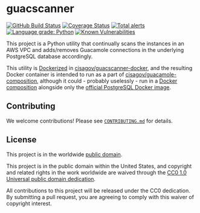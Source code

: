 # guacscanner #

[![GitHub Build Status](https://github.com/cisagov/guacscanner/workflows/build/badge.svg)](https://github.com/cisagov/guacscanner/actions)
[![Coverage Status](https://coveralls.io/repos/github/cisagov/guacscanner/badge.svg?branch=develop)](https://coveralls.io/github/cisagov/guacscanner?branch=develop)
[![Total alerts](https://img.shields.io/lgtm/alerts/g/cisagov/guacscanner.svg?logo=lgtm&logoWidth=18)](https://lgtm.com/projects/g/cisagov/guacscanner/alerts/)
[![Language grade: Python](https://img.shields.io/lgtm/grade/python/g/cisagov/guacscanner.svg?logo=lgtm&logoWidth=18)](https://lgtm.com/projects/g/cisagov/guacscanner/context:python)
[![Known Vulnerabilities](https://snyk.io/test/github/cisagov/guacscanner/develop/badge.svg)](https://snyk.io/test/github/cisagov/guacscanner)

This project is a Python utility that continually scans the instances
in an AWS VPC and adds/removes Guacamole connections in the underlying
PostgreSQL database accordingly.

This utility is [Dockerized](https://docker.com) in
[cisagov/guacscanner-docker](https://github.com/cisagov/guacscanner-docker),
and the resulting Docker container is intended to run as a part of
[cisagov/guacamole-composition](https://github.com/cisagov/guacamole-composition),
although it could - probably uselessly - run in a [Docker
composition](https://docs.docker.com/compose/) alongside only the
[official PostgreSQL Docker image](https://hub.docker.com/_/postgres).

## Contributing ##

We welcome contributions!  Please see [`CONTRIBUTING.md`](CONTRIBUTING.md) for
details.

## License ##

This project is in the worldwide [public domain](LICENSE).

This project is in the public domain within the United States, and
copyright and related rights in the work worldwide are waived through
the [CC0 1.0 Universal public domain
dedication](https://creativecommons.org/publicdomain/zero/1.0/).

All contributions to this project will be released under the CC0
dedication. By submitting a pull request, you are agreeing to comply
with this waiver of copyright interest.
